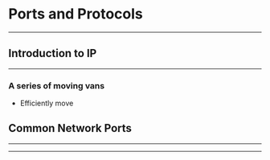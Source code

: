 # Ports and Protocols

---
## Introduction to IP
---
### A series of moving vans
- Efficiently move

## Common Network Ports
---




---
